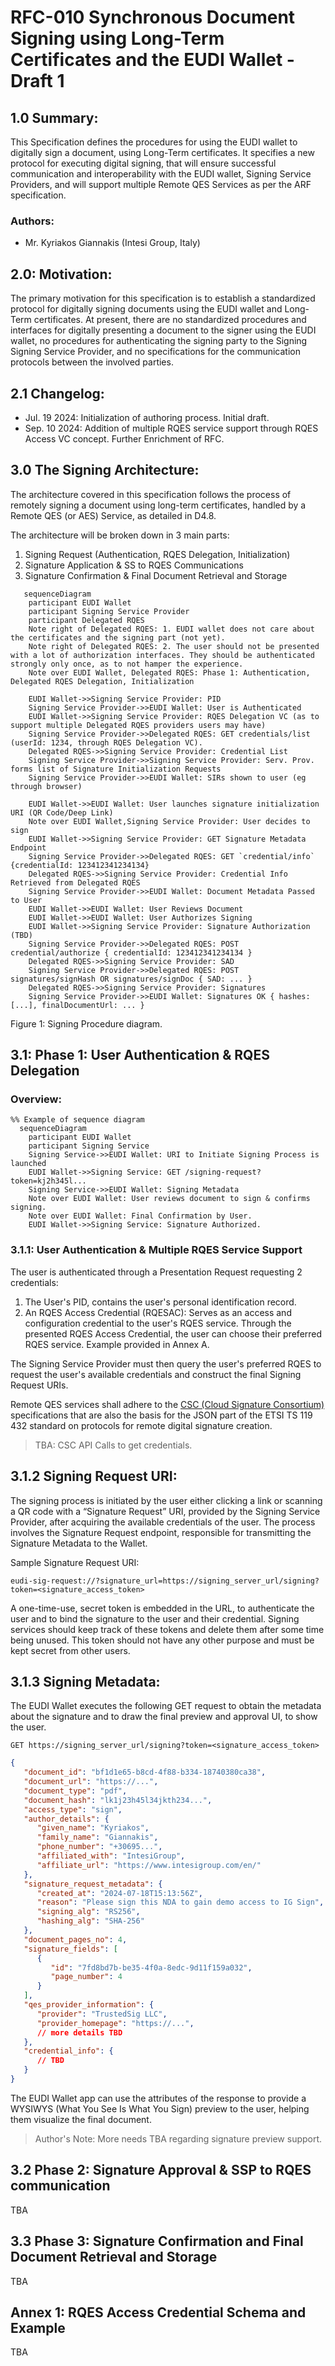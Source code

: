 # RFC-010 Synchronous Document Signing using Long-Term Certificates and the EUDI Wallet - Draft 1

## 1.0 Summary:

This Specification defines the procedures for using the EUDI wallet to digitally sign a document, using Long-Term certificates. It specifies a new protocol for executing digital signing, that will ensure successful communication and interoperability with the EUDI wallet, Signing Service Providers, and will support multiple Remote QES Services as per the ARF specification.

### Authors:

- Mr. Kyriakos Giannakis (Intesi Group, Italy)

## 2.0: Motivation:

The primary motivation for this specification is to establish a standardized protocol for digitally signing documents using the EUDI wallet and Long-Term certificates. At present, there are no standardized procedures and interfaces for digitally presenting a document to the signer using the EUDI wallet, no procedures for authenticating the signing party to the Signing Signing Service Provider, and no specifications for the communication protocols between the involved parties.

## 2.1 Changelog:

- Jul. 19 2024: Initialization of authoring process. Initial draft.
- Sep. 10 2024: Addition of multiple RQES service support through RQES Access VC concept. Further Enrichment of RFC.

## 3.0 The Signing Architecture:

The architecture covered in this specification follows the process of remotely signing a document using long-term certificates, handled by a Remote QES (or AES) Service, as detailed in D4.8.

The architecture will be broken down in 3 main parts:
1.	Signing Request (Authentication, RQES Delegation, Initialization)
2.	Signature Application & SS to RQES Communications 
3.	Signature Confirmation & Final Document Retrieval and Storage

```mermaid
   sequenceDiagram
    participant EUDI Wallet
    participant Signing Service Provider
    participant Delegated RQES
    Note right of Delegated RQES: 1. EUDI wallet does not care about the certificates and the signing part (not yet).
    Note right of Delegated RQES: 2. The user should not be presented with a lot of authorization interfaces. They should be authenticated strongly only once, as to not hamper the experience.
    Note over EUDI Wallet, Delegated RQES: Phase 1: Authentication, Delegated RQES Delegation, Initialization

    EUDI Wallet->>Signing Service Provider: PID
    Signing Service Provider->>EUDI Wallet: User is Authenticated
    EUDI Wallet->>Signing Service Provider: RQES Delegation VC (as to support multiple Delegated RQES providers users may have)
    Signing Service Provider->>Delegated RQES: GET credentials/list (userId: 1234, through RQES Delegation VC).
    Delegated RQES->>Signing Service Provider: Credential List
    Signing Service Provider->>Signing Service Provider: Serv. Prov. forms list of Signature Initialization Requests
    Signing Service Provider->>EUDI Wallet: SIRs shown to user (eg through browser)

    EUDI Wallet->>EUDI Wallet: User launches signature initialization URI (QR Code/Deep Link)
    Note over EUDI Wallet,Signing Service Provider: User decides to sign
    EUDI Wallet->>Signing Service Provider: GET Signature Metadata Endpoint
    Signing Service Provider->>Delegated RQES: GET `credential/info` {credentialId: 123412341234134}
    Delegated RQES->>Signing Service Provider: Credential Info Retrieved from Delegated RQES
    Signing Service Provider->>EUDI Wallet: Document Metadata Passed to User
    EUDI Wallet->>EUDI Wallet: User Reviews Document
    EUDI Wallet->>EUDI Wallet: User Authorizes Signing
    EUDI Wallet->>Signing Service Provider: Signature Authorization (TBD)
    Signing Service Provider->>Delegated RQES: POST credential/authorize { credentialId: 123412341234134 }
    Delegated RQES->>Signing Service Provider: SAD
    Signing Service Provider->>Delegated RQES: POST signatures/signHash OR signatures/signDoc { SAD: ... }
    Delegated RQES->>Signing Service Provider: Signatures
    Signing Service Provider->>EUDI Wallet: Signatures OK { hashes: [...], finalDocumentUrl: ... }
```
Figure 1: Signing Procedure diagram.

## 3.1: Phase 1: User Authentication & RQES Delegation

### Overview:

```mermaid
%% Example of sequence diagram
  sequenceDiagram
    participant EUDI Wallet
    participant Signing Service
    Signing Service->>EUDI Wallet: URI to Initiate Signing Process is launched
    EUDI Wallet->>Signing Service: GET /signing-request?token=kj2h345l...
    Signing Service->>EUDI Wallet: Signing Metadata
    Note over EUDI Wallet: User reviews document to sign & confirms signing.
    Note over EUDI Wallet: Final Confirmation by User.
    EUDI Wallet->>Signing Service: Signature Authorized.
```


### 3.1.1: User Authentication & Multiple RQES Service Support

The user is authenticated through a Presentation Request requesting 2 credentials:

1. The User's PID, contains the user's personal identification record.
2. An RQES Access Credential (RQESAC): Serves as an access and configuration credential to the user's RQES service. Through the presented RQES Access Credential, the user can choose their preferred RQES service. Example provided in Annex A.

The Signing Service Provider must then query the user's preferred RQES to request the user's available credentials and construct the final Signing Request URIs.

Remote QES services shall adhere to the [CSC (Cloud Signature Consortium)](https://cloudsignatureconsortium.org/wp-content/uploads/2023/04/csc-api-v2.0.0.2.pdf) specifications that are also the basis for the JSON part of the ETSI TS 119 432 standard on protocols for remote digital signature creation.

> TBA: CSC API Calls to get credentials.

## 3.1.2 Signing Request URI:

The signing process is initiated by the user either clicking a link or scanning a QR code with a “Signature Request” URI, provided by the Signing Service Provider, after acquiring the available credentials of the user. The process involves the Signature Request endpoint, responsible for transmitting the Signature Metadata to the Wallet.

Sample Signature Request URI:

```
eudi-sig-request://?signature_url=https://signing_server_url/signing?token=<signature_access_token>
```

A one-time-use, secret token is embedded in the URL, to authenticate the user and to bind the signature to the user and their credential. Signing services should keep track of these tokens and delete them after some time being unused. This token should not have any other purpose and must be kept secret from other users.

## 3.1.3 Signing Metadata:

The EUDI Wallet executes the following GET request to obtain the metadata about the signature and to draw the final preview and approval UI, to show the user.

```
GET https://signing_server_url/signing?token=<signature_access_token>
```

```json
{
   "document_id": "bf1d1e65-b8cd-4f88-b334-18740380ca38",
   "document_url": "https://...",
   "document_type": "pdf",
   "document_hash": "lk1j23h45l34jkth234...",
   "access_type": "sign",
   "author_details": {
      "given_name": "Kyriakos",
      "family_name": "Giannakis",
      "phone_number": "+30695...",
      "affiliated_with": "IntesiGroup",
      "affiliate_url": "https://www.intesigroup.com/en/"
   },
   "signature_request_metadata": {
      "created_at": "2024-07-18T15:13:56Z",
      "reason": "Please sign this NDA to gain demo access to IG Sign",
      "signing_alg": "RS256",
      "hashing_alg": "SHA-256"
   },
   "document_pages_no": 4,
   "signature_fields": [
      {
         "id": "7fd8bd7b-be35-4f0a-8edc-9d11f159a032",
         "page_number": 4
      }
   ],
   "qes_provider_information": {
      "provider": "TrustedSig LLC",
      "provider_homepage": "https://...",
      // more details TBD
   },
   "credential_info": {
      // TBD
   }
}
```

The EUDI Wallet app can use the attributes of the response to provide a WYSIWYS (What You See Is What You Sign) preview to the user, helping them visualize the final document. 

> Author's Note: More needs TBA regarding signature preview support.

## 3.2 Phase 2: Signature Approval & SSP to RQES communication

TBA

## 3.3 Phase 3: Signature Confirmation and Final Document Retrieval and Storage

TBA

## Annex 1: RQES Access Credential Schema and Example

TBA